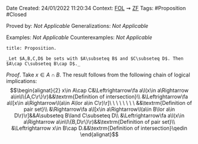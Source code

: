 <br />
<br />

Date Created: 24/01/2022 11:20:34
Context: [$\textrm{FOL}$](obsidian://open?file=First%20Order%20Logic)$\,\,\rightsquigarrow\,\,$[$\textrm{ZF}$](obsidian://open?file=Zermelo-Fraenkel%20Set%20Theory)
Tags: #Proposition #Closed 

Proved by: _Not Applicable_
Generalizations: _Not Applicable_

Examples: _Not Applicable_
Counterexamples: _Not Applicable_

``` ad-Proposition
title: Proposition.

_Let $A,B,C,D$ be sets with $A\subseteq B$ and $C\subseteq D$. Then $A\cap C\subseteq B\cap D$._

```

_Proof_. Take $x\in A\cap B$. The result follows from the following chain of logical implications:
$$\begin{alignat}{2}
    x\in A\cap C&\Leftrightarrow\fa a\l(x\in a\Rightarrow a\in\l\{A,C\r\}\r)&&\textrm{Definition of intersection}\\
    &\Leftrightarrow\fa a\l[x\in a\Rightarrow\l(a\in A\lor a\in C\r)\r]\ \ \ \ \ \ \ \ &&\textrm{Definition of pair set}\\
    &\Rightarrow\fa a\l[x\in a\Rightarrow\l(a\in B\lor a\in D\r)\r]&&A\subseteq B\land C\subseteq D\\
    &\Leftrightarrow\fa a\l(x\in a\Rightarrow a\in\l\{B,D\r\}\r)&&\textrm{Definition of pair set}\\
    &\Leftrightarrow x\in B\cap D.&&\textrm{Definition of intersection}\qedin
\end{alignat}$$
